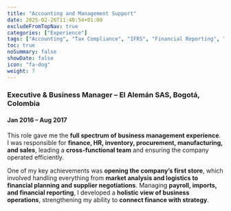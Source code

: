 ```yaml
---
title: "Accounting and Management Support"
date: 2025-02-26T11:40:54+01:00
excludeFromTopNav: true
categories: ["Experience"]
tags: ["Accounting", "Tax Compliance", "IFRS", "Financial Reporting", "Business Management", "ERP Implementation", "Startup Finance", "HR", "Payroll Management", "Procurement", "Sales"]
toc: true
noSummary: false
showDate: false
icon: "fa-dog"
weight: 7
---
```


### **Executive & Business Manager – El Alemán SAS, Bogotá, Colombia**
#### Jan 2016 – Aug 2017

This role gave me the **full spectrum of business management experience**. I was responsible for **finance, HR, inventory, procurement, manufacturing, and sales**, leading a **cross-functional team** and ensuring the company operated efficiently.  

One of my key achievements was **opening the company’s first store**, which involved handling everything from **market analysis and logistics to financial planning and supplier negotiations**. Managing **payroll, imports, and financial reporting**, I developed a **holistic view of business operations**, strengthening my ability to **connect finance with strategy**.  

